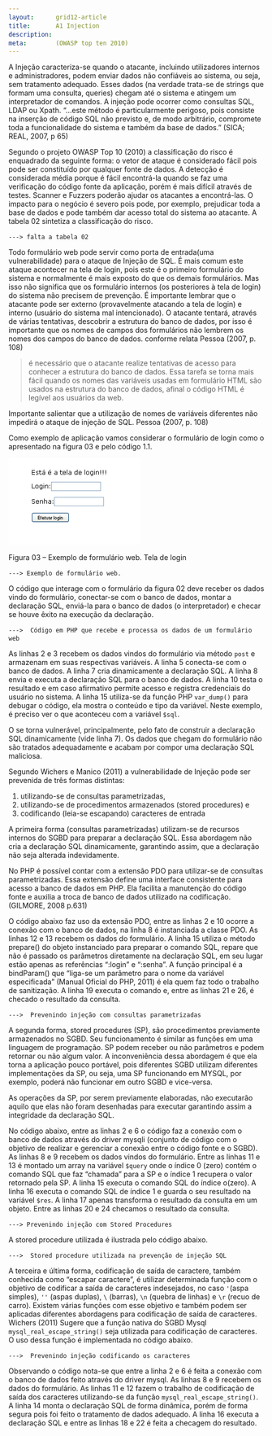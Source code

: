 ```yaml
---
layout:      grid12-article
title:       A1 Injection
description:
meta:        (OWASP top ten 2010)
---
```


A Injeção caracteriza-se quando o atacante, incluindo utilizadores internos e administradores, podem enviar dados não 
confiáveis ao sistema, ou seja, sem tratamento adequado. Esses dados (na verdade trata-se de strings que formam uma
consulta, queries) chegam até o sistema e atingem um interpretador de comandos. A injeção pode ocorrer como consultas
SQL, LDAP ou Xpath. “...este método é particularmente perigoso, pois consiste na inserção de código SQL não previsto e,
de modo arbitrário, compromete toda a funcionalidade do sistema e também da base de dados.” (SICA; REAL, 2007, p 65)

Segundo o projeto OWASP Top 10 (2010) a classificação do risco é enquadrado da seguinte forma: o vetor de ataque é 
considerado fácil pois pode ser constituído por qualquer fonte de dados. A detecção é considerada média porque é fácil
encontrá-la quando se faz uma verificação do código fonte da aplicação, porém é mais difícil através de testes.
Scanner e Fuzzers poderão ajudar os atacantes a encontrá-las. O impacto para o negócio é severo pois pode, por exemplo,
prejudicar toda a base de dados e pode também dar acesso total do sistema ao atacante. A tabela 02 sintetiza a 
classificação do risco.

    ---> falta a tabela 02

Todo formulário web pode servir como porta de entrada(uma vulnerabilidade) para o ataque de Injeção de SQL. É mais 
comum este ataque acontecer na tela de login, pois este é o primeiro formulário do sistema e normalmente é mais exposto
do que os demais formulários. Mas isso não significa que os formulário internos (os posteriores à tela de login) do 
sistema não precisem de prevenção. É importante lembrar que o atacante pode ser externo (provavelmente atacando a tela 
de login) e interno (usuário do sistema mal intencionado). O atacante tentará, através de várias tentativas, descobrir 
a estrutura do banco de dados, por isso é importante que os nomes de campos dos formulários não lembrem os nomes dos 
campos do banco de dados. conforme relata Pessoa (2007, p. 108)

> é necessário que o atacante realize tentativas de acesso para
> conhecer a estrutura do banco de dados. Essa tarefa se torna
> mais fácil quando os nomes das variáveis usadas em
> formulário HTML são usados na estrutura do banco de dados,
> afinal o código HTML é legível aos usuários da web.

Importante salientar que a utilização de nomes de variáveis diferentes não impedirá o ataque de injeção de SQL. 
Pessoa (2007, p. 108)

Como exemplo de aplicação vamos considerar o formulário de login como o apresentado na figura 03 e pelo código 1.1.

![Figura 03 – Exemplo de formulário web. Tela de login](figura03.png "Figura 03 – Exemplo de formulário web. Tela de login")

Figura 03 – Exemplo de formulário web. Tela de login

    ---> Exemplo de formulário web.


O código que interage com o formulário da figura 02 deve receber os dados vindo do formulário, conectar-se com o banco 
de dados, montar a declaração SQL, enviá-la para o banco de dados (o interpretador) e checar se houve êxito na execução
da declaração.

    --->  Código em PHP que recebe e processa os dados de um formulário web


As linhas 2 e 3 recebem os dados vindos do formulário via método `post` e armazenam em suas respectivas variáveis. A 
linha 5 conecta-se com o banco de dados. A linha 7 cria dinamicamente a declaração SQL. A linha 8 envia e executa a
declaração SQL para o banco de dados. A linha 10 testa o resultado e em caso afirmativo permite acesso e registra 
credenciais do usuário no sistema. A linha 15 utiliza-se da função PHP `var_dump()` para debugar o código, ela mostra o 
conteúdo e tipo da variável. Neste exemplo, é preciso ver o que aconteceu com a variável `$sql`.

O se torna vulnerável, principalmente, pelo fato de construir a declaração SQL dinamicamente (vide linha 7). Os dados 
que chegam do formulário não são tratados adequadamente e acabam por compor uma declaração SQL maliciosa.

Segundo Wichers e Manico (2011) a vulnerabilidade de Injeção pode ser prevenida de três formas distintas:

1. utilizando-se de consultas parametrizadas,
2. utilizando-se de procedimentos armazenados (stored procedures) e
3. codificando (leia-se escapando) caracteres de entrada

A primeira forma (consultas parametrizadas) utilizam-se de recursos internos do SGBD para preparar a declaração SQL. 
Essa abordagem não cria a declaração SQL dinamicamente, garantindo assim, que a declaração não seja alterada indevidamente.

No PHP é possível contar com a extensão PDO para utilizar-se de consultas parametrizadas. Essa extensão define uma 
interface consistente para acesso a banco de dados em PHP. Ela facilita a manutenção do código fonte e auxilia a troca
de banco de dados utilizado na codificação. (GILMORE, 2008 p.631)

O código abaixo faz uso da extensão PDO, entre as linhas 2 e 10 ocorre a conexão com o banco de dados, na linha 8 é 
instanciada a classe PDO. As linhas 12 e 13 recebem os dados do formulário. A linha 15 utiliza o método prepare() do 
objeto instanciado para preparar o comando SQL, repare que não é passado os parâmetros diretamente na declaração SQL, 
em seu lugar estão apenas as referências “:login” e “:senha”. A função principal é a bindParam() que “liga-se um 
parâmetro para o nome da variável especificada” (Manual Oficial do PHP, 2011) é ela quem faz todo o trabalho de 
sanitização. A linha 19 executa o comando e, entre as linhas 21 e 26, é checado o resultado da consulta.

    --->  Prevenindo injeção com consultas parametrizadas

A segunda forma, stored procedures (SP), são procedimentos previamente armazenados no SGBD. Seu funcionamento é similar
as funções em uma linguagem de programação. SP podem receber ou não parâmetros e podem retornar ou não algum valor. A 
inconveniência dessa abordagem é que ela torna a aplicação pouco portável, pois diferentes SGBD utilizam diferentes 
implementações da SP, ou seja, uma SP funcionando em MYSQL, por exemplo, poderá não funcionar em outro SGBD e vice-versa.

As operações da SP, por serem previamente elaboradas, não executarão aquilo que elas não foram desenhadas para executar
garantindo assim a integridade da declaração SQL.

No código abaixo, entre as linhas 2 e 6 o código faz a conexão com o banco de dados através do driver mysqli (conjunto 
de código com o objetivo de realizar e gerenciar a conexão entre o código fonte e o SGBD). As linhas 8 e 9 recebem os
dados vindos do formulário. Entre as linhas 11 e 13 é montado um array na variável `$query` onde o índice 0 (zero) contém
o comando SQL que faz “chamada” para a SP e o índice 1 recupera o valor retornado pela SP. A linha 15 executa o comando SQL
do índice o(zero). A linha 16 executa o comando SQL de índice 1 e guarda o seu resultado na variável `$res`. A linha 17
apenas transforma o resultado da consulta em um objeto. Entre as linhas 20 e 24 checamos o resultado da consulta.

    ---> Prevenindo injeção com Stored Procedures

A stored procedure utilizada é ilustrada pelo código abaixo.

    --->  Stored procedure utilizada na prevenção de injeção SQL


A terceira e última forma, codificação de saída de caractere, também conhecida como “escapar caractere”, é utilizar 
determinada função com o objetivo de codificar a saída de caracteres indesejados, no caso `'`(aspa simples), `''`
(aspas duplas), `\` (barras), `\n` (quebra de linhas) e `\r` (recuo de carro). Existem várias funções com esse objetivo
e também podem ser aplicadas diferentes abordagens para codificação de saída de caracteres. Wichers (2011) Sugere que a
função nativa do SGBD Mysql `mysql_real_escape_string()` seja utilizada para codificação de caracteres. O uso dessa 
função é implementada no código abaixo.

    --->  Prevenindo injeção codificando os caracteres

Observando o código nota-se que entre a linha 2 e 6 é feita a conexão com o banco de dados feito através do driver mysql.
As linhas 8 e 9 recebem os dados do formulário. As linhas 11 e 12 fazem o trabalho de codificação de saída dos caracteres
utilizando-se da função `mysql_real_escape_string()`. A linha 14 monta o declaração SQL de forma dinâmica, porém de forma
segura pois foi feito o tratamento de dados adequado. A linha 16 executa a declaração SQL e entre as linhas 18 e 22 é 
feita a checagem do resultado.